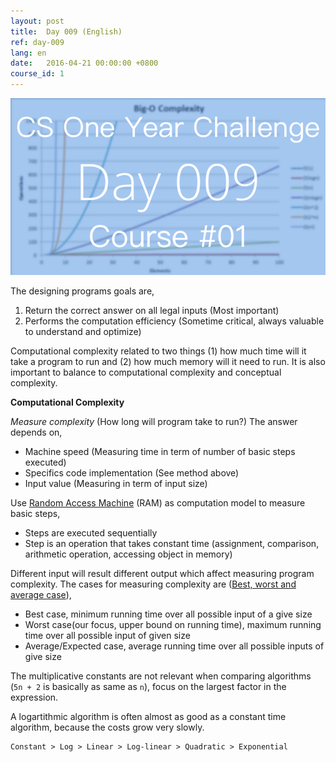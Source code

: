 ```yaml
---
layout: post
title:  Day 009 (English)
ref: day-009
lang: en
date:   2016-04-21 00:00:00 +0800
course_id: 1
---
```


![](/images/Day009-en.png)

The designing programs goals are,

1. Return the correct answer on all legal inputs (Most important)
2. Performs the computation efficiency (Sometime critical, always valuable to understand and optimize)

Computational complexity related to two things (1) how much time will it take a program to run and (2) how much memory will it need to run. It is also important to balance to computational complexity and conceptual complexity.

**Computational Complexity**

*Measure complexity* (How long will program take to run?) The answer depends on,

- Machine speed (Measuring time in term of number of basic steps executed)
- Specifics code implementation (See method above)
- Input value (Measuring in term of input size)

Use [Random Access Machine](https://en.wikipedia.org/wiki/Random-access_machine) (RAM) as computation model to measure basic steps,

- Steps are executed sequentially
- Step is an operation that takes constant time (assignment, comparison, arithmetic operation, accessing object in memory)

Different input will result different output which affect measuring program complexity. The cases for measuring complexity are ([Best, worst and average case](https://en.wikipedia.org/wiki/Best,_worst_and_average_case)),

- Best case, minimum running time over all possible input of a give size
- Worst case(our focus, upper bound on running time), maximum running time over all possible input of given size
- Average/Expected case, average running time over all possible inputs of give size

The multiplicative constants are not relevant when comparing algorithms (`5n + 2` is basically as same as `n`), focus on the largest factor in the expression.

A logartithmic algorithm is often almost as good as a constant time algorithm, because the costs grow very slowly.

```
Constant > Log > Linear > Log-linear > Quadratic > Exponential
```
